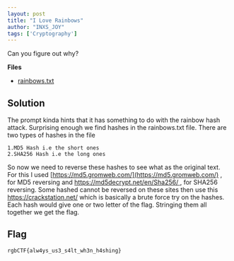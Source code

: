 ```yaml
---
layout: post
title: "I Love Rainbows"
author: "INXS_JOY"
tags: ['Cryptography']
---
```


Can you figure out why?

**Files**
- [rainbows.txt]({{site.baseurl}}/assets/I-Love-Rainbows/rainbows.txt)

## Solution
The prompt kinda hints that it has something to do with the rainbow hash attack. Surprising enough we find hashes in the rainbows.txt file.
There are two types of hashes in the file
```
1.MD5 Hash i.e the short ones
2.SHA256 Hash i.e the long ones
```
So now we need to reverse these hashes to see what as the original text. For this I used [https://md5.gromweb.com/](https://md5.gromweb.com/) , for MD5 reversing and [https://md5decrypt.net/en/Sha256/ ](https://md5decrypt.net/en/Sha256/ ), for SHA256 reversing. 
Some hashed cannot be reversed on these sites then use this https://crackstation.net/ which is basically a brute force try on the hashes. Each hash would give one or two letter of the flag. Stringing them all together we get the flag.
  
## Flag
```
rgbCTF{alw4ys_us3_s4lt_wh3n_h4shing}
```

